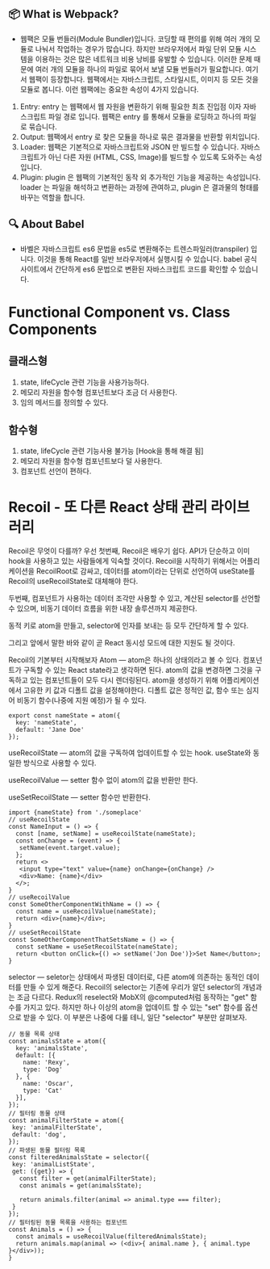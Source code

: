 ## 📦 What is Webpack?
* 웹팩은 모듈 번들러(Module Bundler)입니다. 코딩할 때 편의를 위해 여러 개의 모듈로 나눠서 작업하는 경우가 많습니다. 하지만 브라우저에서 파일 단위 모듈 시스템을 이용하는 것은 많은 네트워크 비용 낭비를 유발할 수 있습니다. 이러한 문제 때문에 여러 개의 모듈을 하나의 파일로 묶어서 보낼 모듈 번들러가 필요합니다. 여기서 웹팩이 등장합니다. 웹팩에서는 자바스크립트, 스타일시트, 이미지 등 모든 것을 모듈로 봅니다. 이런 웹팩에는 중요한 속성이 4가지 있습니다.

1. Entry:
    entry 는 웹팩에서 웹 자원을 변환하기 위해 필요한 최초 진입점 이자 자바스크립트 파일 경로 입니다. 웹팩은 entry 를 통해서 모듈을 로딩하고 하나의 파일로 묶습니다.
2. Output:
    웹팩에서 entry 로 찾은 모듈을 하나로 묶은 결과물을 반환할 위치입니다.
3. Loader:
    웹팩은 기본적으로 자바스크립트와 JSON 만 빌드할 수 있습니다. 자바스크립트가 아닌 다른 자원 (HTML, CSS, Image)를 빌드할 수 있도록 도와주는 속성입니다.
4. Plugin:
    plugin 은 웹팩의 기본적인 동작 외 추가적인 기능을 제공하는 속성입니다. loader 는 파일을 해석하고 변환하는 과정에 관여하고, plugin 은 결과물의 형태를 바꾸는 역할을 합니다.

## 🔍 About Babel
* 바벨은 자바스크립트 es6 문법을 es5로 변환해주는 트렌스파일러(transpiler) 입니다. 이것을 통해 React를 일반 브라우저에서 실행시킬 수 있습니다. babel 공식 사이트에서 간단하게 es6 문법으로 변환된 자바스크립트 코드를 확인할 수 있습니다.

# Functional Component vs. Class Components

## 클래스형
1. state, lifeCycle 관련 기능을 사용가능하다.
2. 메모리 자원을 함수형 컴포넌트보다 조금 더 사용한다.
3. 임의 메서드를 정의할 수 있다.

## 함수형
1. state, lifeCycle 관련 기능사용 불가능 [Hook을 통해 해결 됨]
2. 메모리 자원을 함수형 컴포넌트보다 덜 사용한다.
3. 컴포넌트 선언이 편하다.


# Recoil - 또 다른 React 상태 관리 라이브러리
Recoil은 무엇이 다를까?
우선 첫번째, Recoil은 배우기 쉽다. API가 단순하고 이미 hook을 사용하고 있는 사람들에게 익숙할 것이다. Recoil을 시작하기 위해서는 어플리케이션을 RecoilRoot로 감싸고, 데이터를 atom이라는 단위로 선언하여 useState를 Recoil의 useRecoilState로 대체해야 한다.

두번째, 컴포넌트가 사용하는 데이터 조각만 사용할 수 있고, 계산된 selector를 선언할 수 있으며, 비동기 데이터 흐름을 위한 내장 솔루션까지 제공한다.

동적 키로 atom을 만들고, selector에 인자를 보내는 등 모두 간단하게 할 수 있다.

그리고 앞에서 말한 바와 같이 곧 React 동시성 모드에 대한 지원도 될 것이다.

Recoil의 기본부터 시작해보자
Atom — atom은 하나의 상태의라고 볼 수 있다. 컴포넌트가 구독할 수 있는 React state라고 생각하면 된다. atom의 값을 변경하면 그것을 구독하고 있는 컴포넌트들이 모두 다시 렌더링된다. atom을 생성하기 위해 어플리케이션에서 고유한 키 값과 디폴트 값을 설정해야한다. 디폴트 값은 정적인 값, 함수 또는 심지어 비동기 함수(나중에 지원 예정)가 될 수 있다.
```
export const nameState = atom({
  key: 'nameState',
  default: 'Jane Doe'
});
```
useRecoilState — atom의 값을 구독하여 업데이트할 수 있는 hook. useState와 동일한 방식으로 사용할 수 있다.

useRecoilValue — setter 함수 없이 atom의 값을 반환만 한다.

useSetRecoilState — setter 함수만 반환한다.
```
import {nameState} from './someplace'
// useRecoilState
const NameInput = () => {
  const [name, setName] = useRecoilState(nameState);
  const onChange = (event) => {
   setName(event.target.value);
  };
  return <>
   <input type="text" value={name} onChange={onChange} />
   <div>Name: {name}</div>
  </>;
}
// useRecoilValue
const SomeOtherComponentWithName = () => {
  const name = useRecoilValue(nameState);
  return <div>{name}</div>;
}
// useSetRecoilState  
const SomeOtherComponentThatSetsName = () => {
  const setName = useSetRecoilState(nameState);
  return <button onClick={() => setName('Jon Doe')}>Set Name</button>;
}
```
selector — seletor는 상태에서 파생된 데이터로, 다른 atom에 의존하는 동적인 데이터를 만들 수 있게 해준다. Recoil의 selector는 기존에 우리가 알던 selector의 개념과는 조금 다르다. Redux의 reselect와 MobX의 @computed처럼 동작하는 "get" 함수를 가지고 있다. 하지만 하나 이상의 atom을 업데이트 할 수 있는 "set" 함수를 옵션으로 받을 수 있다. 이 부분은 나중에 다룰 테니, 일단 "selector" 부분만 살펴보자.
```
// 동물 목록 상태
const animalsState = atom({
  key: 'animalsState',
  default: [{
    name: 'Rexy',
    type: 'Dog'
  }, {
    name: 'Oscar',
    type: 'Cat'
  }],
});
// 필터링 동물 상태
const animalFilterState = atom({
 key: 'animalFilterState',
 default: 'dog',
});
// 파생된 동물 필터링 목록
const filteredAnimalsState = selector({
 key: 'animalListState',
 get: ({get}) => {
   const filter = get(animalFilterState);
   const animals = get(animalsState);
   
   return animals.filter(animal => animal.type === filter);
 }
});
// 필터링된 동물 목록을 사용하는 컴포넌트
const Animals = () => {
  const animals = useRecoilValue(filteredAnimalsState);
  return animals.map(animal => (<div>{ animal.name }, { animal.type    }</div>));
}
```
